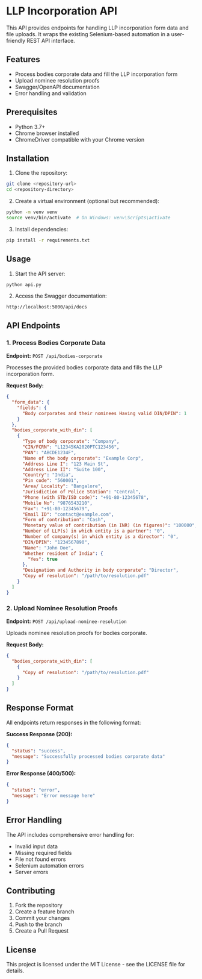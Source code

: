 # LLP Incorporation API

This API provides endpoints for handling LLP incorporation form data and file uploads. It wraps the existing Selenium-based automation in a user-friendly REST API interface.

## Features

- Process bodies corporate data and fill the LLP incorporation form
- Upload nominee resolution proofs
- Swagger/OpenAPI documentation
- Error handling and validation

## Prerequisites

- Python 3.7+
- Chrome browser installed
- ChromeDriver compatible with your Chrome version

## Installation

1. Clone the repository:
```bash
git clone <repository-url>
cd <repository-directory>
```

2. Create a virtual environment (optional but recommended):
```bash
python -m venv venv
source venv/bin/activate  # On Windows: venv\Scripts\activate
```

3. Install dependencies:
```bash
pip install -r requirements.txt
```

## Usage

1. Start the API server:
```bash
python api.py
```

2. Access the Swagger documentation:
```
http://localhost:5000/api/docs
```

## API Endpoints

### 1. Process Bodies Corporate Data

**Endpoint:** `POST /api/bodies-corporate`

Processes the provided bodies corporate data and fills the LLP incorporation form.

**Request Body:**
```json
{
  "form_data": {
    "fields": {
      "Body corporates and their nominees Having valid DIN/DPIN": 1
    }
  },
  "bodies_corporate_with_din": [
    {
      "Type of body corporate": "Company",
      "CIN/FCRN": "L12345KA2020PTC123456",
      "PAN": "ABCDE1234F",
      "Name of the body corporate": "Example Corp",
      "Address Line I": "123 Main St",
      "Address Line II": "Suite 100",
      "Country": "India",
      "Pin code": "560001",
      "Area/ Locality": "Bangalore",
      "Jurisdiction of Police Station": "Central",
      "Phone (with STD/ISD code)": "+91-80-12345678",
      "Mobile No": "9876543210",
      "Fax": "+91-80-12345679",
      "Email ID": "contact@example.com",
      "Form of contribution": "Cash",
      "Monetary value of contribution (in INR) (in figures)": "100000",
      "Number of LLP(s) in which entity is a partner": "0",
      "Number of company(s) in which entity is a director": "0",
      "DIN/DPIN": "1234567890",
      "Name": "John Doe",
      "Whether resident of India": {
        "Yes": true
      },
      "Designation and Authority in body corporate": "Director",
      "Copy of resolution": "/path/to/resolution.pdf"
    }
  ]
}
```

### 2. Upload Nominee Resolution Proofs

**Endpoint:** `POST /api/upload-nominee-resolution`

Uploads nominee resolution proofs for bodies corporate.

**Request Body:**
```json
{
  "bodies_corporate_with_din": [
    {
      "Copy of resolution": "/path/to/resolution.pdf"
    }
  ]
}
```

## Response Format

All endpoints return responses in the following format:

**Success Response (200):**
```json
{
  "status": "success",
  "message": "Successfully processed bodies corporate data"
}
```

**Error Response (400/500):**
```json
{
  "status": "error",
  "message": "Error message here"
}
```

## Error Handling

The API includes comprehensive error handling for:
- Invalid input data
- Missing required fields
- File not found errors
- Selenium automation errors
- Server errors

## Contributing

1. Fork the repository
2. Create a feature branch
3. Commit your changes
4. Push to the branch
5. Create a Pull Request

## License

This project is licensed under the MIT License - see the LICENSE file for details. 
